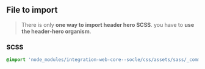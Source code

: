 ## File to import

> There is only **one way to import header hero SCSS**. you have to **use the header-hero organism**.

### SCSS

```scss
@import 'node_modules/integration-web-core--socle/css/assets/sass/_common/07-organisms/header-hero.organisms';
```
